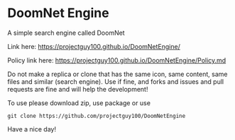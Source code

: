 # DoomNet Engine
A simple search engine called DoomNet

Link here: 
<a href="https://projectguy100.github.io/DoomNetEngine/">https://projectguy100.github.io/DoomNetEngine/</a>

Policy link here: 
<a href="https://projectguy100.github.io/DoomNetEngine/">https://projectguy100.github.io/DoomNetEngine/Policy.md</a>

Do not make a replica or clone that has the same icon, same content, same files and similar (search engine).
Use if fine, and forks and issues and pull requests are fine and will help the development!

To use please download zip, use package or use 

```
git clone https://github.com/projectguy100/DoomNetEngine
```

Have a nice day!
